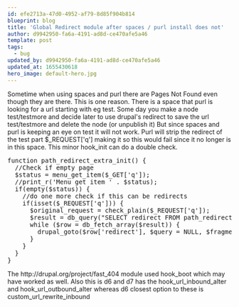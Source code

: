 ```yaml
---
id: efe2713a-47d0-4952-af79-8d85f904b814
blueprint: blog
title: 'Global Redirect module after spaces / purl install does not'
author: d9942950-fa6a-4191-ad8d-ce470afe5a46
template: post
tags:
  - bug
updated_by: d9942950-fa6a-4191-ad8d-ce470afe5a46
updated_at: 1655430618
hero_image: default-hero.jpg
---
```

<p>Sometime when using spaces and purl there are Pages Not Found even though they are there. This is one reason. There is a space that purl is looking for a url starting with eg test. Some day you make a node test/testmore and decide later to use drupal&#39;s redirect to save the url test/testmore and delete the node (or unpublish it) But since spaces and purl is keeping an eye on test it will not work. Purl will strip the redirect of the test part $_REQUEST[&#39;q&#39;] making it so this would fail since it no longer is in this space. This minor hook_init can do a double check.</p>

<pre class="prettyprint linenums:1t">
function path_redirect_extra_init() {
  //Check if empty page
  $status = menu_get_item($_GET[&#39;q&#39;]);
  //print_r(&#39;Menu get item &#39; . $status);
  if(empty($status)) {
    //do one more check if this can be redirects
    if(isset($_REQUEST[&#39;q&#39;])) {
      $original_request = check_plain($_REQUEST[&#39;q&#39;]);
      $result = db_query(&quot;SELECT redirect FROM path_redirect WHERE source LIKE \&quot;%s\&quot;&quot;, $original_request);
      while ($row = db_fetch_array($result)) {
        drupal_goto($row[&#39;redirect&#39;], $query = NULL, $fragment = NULL, $http_response_code = 301);
      }
    }
  } 
}
</pre>

<p>The http://drupal.org/project/fast_404 module used hook_boot which may have worked as well. Also this is d6 and d7 has the hook_url_inbound_alter and hook_url_outbound_alter whereas d6 closest option to these is custom_url_rewrite_inbound</p>
